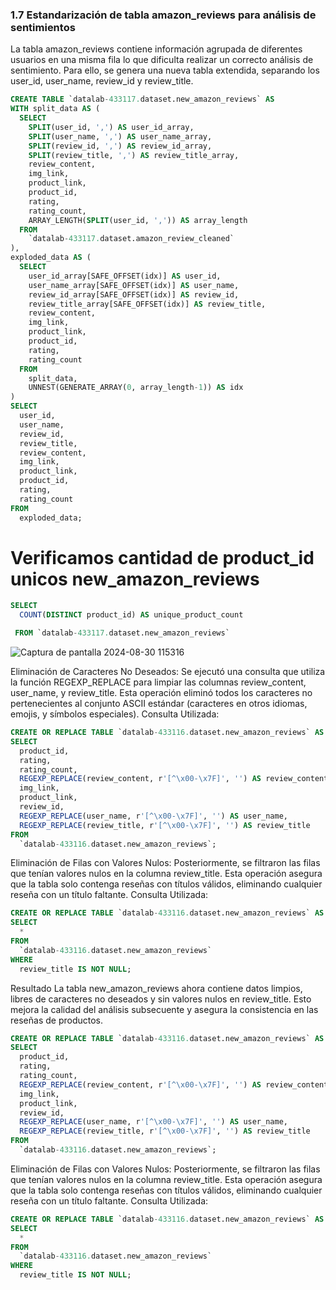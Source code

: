 ### 1.7 Estandarización de tabla amazon_reviews para análisis de sentimientos

La tabla amazon_reviews contiene información agrupada de diferentes usuarios en una misma fila lo que dificulta realizar un correcto análisis de sentimiento. Para ello, se genera una nueva tabla extendida, separando los user_id, user_name, review_id y review_title.

```sql
CREATE TABLE `datalab-433117.dataset.new_amazon_reviews` AS
WITH split_data AS (
  SELECT
    SPLIT(user_id, ',') AS user_id_array,
    SPLIT(user_name, ',') AS user_name_array,
    SPLIT(review_id, ',') AS review_id_array,
    SPLIT(review_title, ',') AS review_title_array,
    review_content,
    img_link,
    product_link,
    product_id,
    rating,
    rating_count,
    ARRAY_LENGTH(SPLIT(user_id, ',')) AS array_length
  FROM
    `datalab-433117.dataset.amazon_review_cleaned`
),
exploded_data AS (
  SELECT
    user_id_array[SAFE_OFFSET(idx)] AS user_id,
    user_name_array[SAFE_OFFSET(idx)] AS user_name,
    review_id_array[SAFE_OFFSET(idx)] AS review_id,
    review_title_array[SAFE_OFFSET(idx)] AS review_title,
    review_content,
    img_link,
    product_link,
    product_id,
    rating,
    rating_count
  FROM
    split_data,
    UNNEST(GENERATE_ARRAY(0, array_length-1)) AS idx
)
SELECT
  user_id,
  user_name,
  review_id,
  review_title,
  review_content,
  img_link,
  product_link,
  product_id,
  rating,
  rating_count
FROM
  exploded_data;
```

# **Verificamos cantidad de product_id unicos new_amazon_reviews**

```sql
SELECT
  COUNT(DISTINCT product_id) AS unique_product_count

 FROM `datalab-433117.dataset.new_amazon_reviews`
```
![Captura de pantalla 2024-08-30 115316](https://github.com/user-attachments/assets/fbff6045-1af3-4110-a5f5-03f2aaa9b0ee)



Eliminación de Caracteres No Deseados:
Se ejecutó una consulta que utiliza la función REGEXP_REPLACE para limpiar las columnas review_content, user_name, y review_title. Esta operación eliminó todos los caracteres no pertenecientes al conjunto ASCII estándar (caracteres en otros idiomas, emojis, y símbolos especiales).
Consulta Utilizada:

```sql
CREATE OR REPLACE TABLE `datalab-433116.dataset.new_amazon_reviews` AS
SELECT
  product_id,
  rating,
  rating_count,
  REGEXP_REPLACE(review_content, r'[^\x00-\x7F]', '') AS review_content,
  img_link,
  product_link,
  review_id,
  REGEXP_REPLACE(user_name, r'[^\x00-\x7F]', '') AS user_name,
  REGEXP_REPLACE(review_title, r'[^\x00-\x7F]', '') AS review_title
FROM
  `datalab-433116.dataset.new_amazon_reviews`;
```

Eliminación de Filas con Valores Nulos:
Posteriormente, se filtraron las filas que tenían valores nulos en la columna review_title. Esta operación asegura que la tabla solo contenga reseñas con títulos válidos, eliminando cualquier reseña con un título faltante.
Consulta Utilizada:

```sql
CREATE OR REPLACE TABLE `datalab-433116.dataset.new_amazon_reviews` AS
SELECT
  *
FROM
  `datalab-433116.dataset.new_amazon_reviews`
WHERE
  review_title IS NOT NULL;
```

Resultado
La tabla new_amazon_reviews ahora contiene datos limpios, libres de caracteres no deseados y sin valores nulos en review_title. Esto mejora la calidad del análisis subsecuente y asegura la consistencia en las reseñas de productos.

```sql
CREATE OR REPLACE TABLE `datalab-433116.dataset.new_amazon_reviews` AS
SELECT
  product_id,
  rating,
  rating_count,
  REGEXP_REPLACE(review_content, r'[^\x00-\x7F]', '') AS review_content,
  img_link,
  product_link,
  review_id,
  REGEXP_REPLACE(user_name, r'[^\x00-\x7F]', '') AS user_name,
  REGEXP_REPLACE(review_title, r'[^\x00-\x7F]', '') AS review_title
FROM
  `datalab-433116.dataset.new_amazon_reviews`;
```

Eliminación de Filas con Valores Nulos:
Posteriormente, se filtraron las filas que tenían valores nulos en la columna review_title. Esta operación asegura que la tabla solo contenga reseñas con títulos válidos, eliminando cualquier reseña con un título faltante.
Consulta Utilizada:

```sql
CREATE OR REPLACE TABLE `datalab-433116.dataset.new_amazon_reviews` AS
SELECT
  *
FROM
  `datalab-433116.dataset.new_amazon_reviews`
WHERE
  review_title IS NOT NULL;
```

